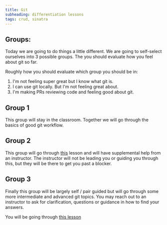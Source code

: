 ```yaml
---
title: Git
subheading: differentiation lessons
tags: crud, sinatra
---
```


## Groups:

Today we are going to do things a little different. We are going to self-select ourselves into 3 possible groups. The you should evaluate how you feel about git so far.

Roughly how you should evaluate which group you should be in:

1. I'm not feeling super great but I know what git is.
2. I can use git locally. But I'm not feeling great about.
3. I'm making PRs reviewing code and feeling good about git.


## Group 1

This group will stay in the classroom. Together we will go through the basics of good git workflow.

## Group 2

This group will go through [this](./git_workflows) lesson and will have supplemental help from an instructor. The instructor will not be leading you or guiding you through this, but they will be there to get you past a blocker.

## Group 3

Finally this group will be largely self / pair guided but will go through some more intermediate and advanced git topics. You may reach out to an instructor to ask for clarification, questions or guidance in how to find your answers.

You will be going through [this lesson](./git_workflows)
